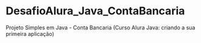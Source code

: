 # DesafioAlura_Java_ContaBancaria
Projeto Simples em Java - Conta Bancaria (Curso Alura Java: criando a sua primeira aplicação)
